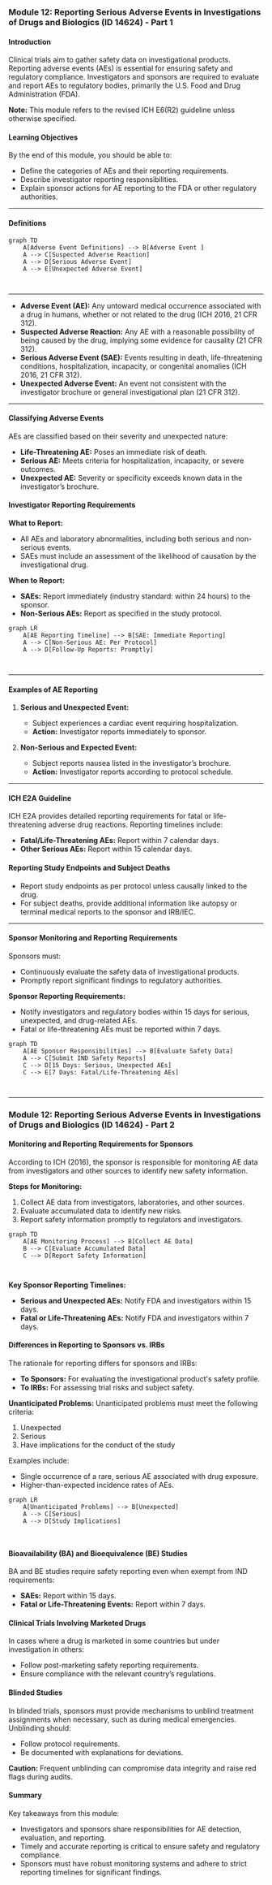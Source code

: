 ### Module 12: Reporting Serious Adverse Events in Investigations of Drugs and Biologics (ID 14624) - Part 1

#### Introduction
Clinical trials aim to gather safety data on investigational products. Reporting adverse events (AEs) is essential for ensuring safety and regulatory compliance. Investigators and sponsors are required to evaluate and report AEs to regulatory bodies, primarily the U.S. Food and Drug Administration (FDA).

**Note:** This module refers to the revised ICH E6(R2) guideline unless otherwise specified.

#### Learning Objectives
By the end of this module, you should be able to:
- Define the categories of AEs and their reporting requirements.
- Describe investigator reporting responsibilities.
- Explain sponsor actions for AE reporting to the FDA or other regulatory authorities.

---

#### Definitions

```mermaid
graph TD
    A[Adverse Event Definitions] --> B[Adverse Event ]
    A --> C[Suspected Adverse Reaction]
    A --> D[Serious Adverse Event]
    A --> E[Unexpected Adverse Event]

   
```
---


- **Adverse Event (AE):** Any untoward medical occurrence associated with a drug in humans, whether or not related to the drug (ICH 2016, 21 CFR 312).
- **Suspected Adverse Reaction:** Any AE with a reasonable possibility of being caused by the drug, implying some evidence for causality (21 CFR 312).
- **Serious Adverse Event (SAE):** Events resulting in death, life-threatening conditions, hospitalization, incapacity, or congenital anomalies (ICH 2016, 21 CFR 312).
- **Unexpected Adverse Event:** An event not consistent with the investigator brochure or general investigational plan (21 CFR 312).

---

#### Classifying Adverse Events
AEs are classified based on their severity and unexpected nature:

- **Life-Threatening AE:** Poses an immediate risk of death.
- **Serious AE:** Meets criteria for hospitalization, incapacity, or severe outcomes.
- **Unexpected AE:** Severity or specificity exceeds known data in the investigator’s brochure.

#### Investigator Reporting Requirements

**What to Report:**
- All AEs and laboratory abnormalities, including both serious and non-serious events.
- SAEs must include an assessment of the likelihood of causation by the investigational drug.

**When to Report:**
- **SAEs:** Report immediately (industry standard: within 24 hours) to the sponsor.
- **Non-Serious AEs:** Report as specified in the study protocol.

```mermaid
graph LR
    A[AE Reporting Timeline] --> B[SAE: Immediate Reporting]
    A --> C[Non-Serious AE: Per Protocol]
    A --> D[Follow-Up Reports: Promptly]

   
```

---

#### Examples of AE Reporting

1. **Serious and Unexpected Event:**
   - Subject experiences a cardiac event requiring hospitalization.
   - **Action:** Investigator reports immediately to sponsor.

2. **Non-Serious and Expected Event:**
   - Subject reports nausea listed in the investigator’s brochure.
   - **Action:** Investigator reports according to protocol schedule.

---

#### ICH E2A Guideline
ICH E2A provides detailed reporting requirements for fatal or life-threatening adverse drug reactions. Reporting timelines include:
- **Fatal/Life-Threatening AEs:** Report within 7 calendar days.
- **Other Serious AEs:** Report within 15 calendar days.

#### Reporting Study Endpoints and Subject Deaths
- Report study endpoints as per protocol unless causally linked to the drug.
- For subject deaths, provide additional information like autopsy or terminal medical reports to the sponsor and IRB/IEC.

---

#### Sponsor Monitoring and Reporting Requirements
Sponsors must:
- Continuously evaluate the safety data of investigational products.
- Promptly report significant findings to regulatory authorities.

**Sponsor Reporting Requirements:**
- Notify investigators and regulatory bodies within 15 days for serious, unexpected, and drug-related AEs.
- Fatal or life-threatening AEs must be reported within 7 days.

```mermaid
graph TD
    A[AE Sponsor Responsibilities] --> B[Evaluate Safety Data]
    A --> C[Submit IND Safety Reports]
    C --> D[15 Days: Serious, Unexpected AEs]
    C --> E[7 Days: Fatal/Life-Threatening AEs]

    
```

---
### Module 12: Reporting Serious Adverse Events in Investigations of Drugs and Biologics (ID 14624) - Part 2

#### Monitoring and Reporting Requirements for Sponsors

According to ICH (2016), the sponsor is responsible for monitoring AE data from investigators and other sources to identify new safety information.

**Steps for Monitoring:**
1. Collect AE data from investigators, laboratories, and other sources.
2. Evaluate accumulated data to identify new risks.
3. Report safety information promptly to regulators and investigators.

```mermaid
graph TD
    A[AE Monitoring Process] --> B[Collect AE Data]
    B --> C[Evaluate Accumulated Data]
    C --> D[Report Safety Information]

    
```

**Key Sponsor Reporting Timelines:**
- **Serious and Unexpected AEs:** Notify FDA and investigators within 15 days.
- **Fatal or Life-Threatening AEs:** Notify FDA and investigators within 7 days.

#### Differences in Reporting to Sponsors vs. IRBs

The rationale for reporting differs for sponsors and IRBs:
- **To Sponsors:** For evaluating the investigational product's safety profile.
- **To IRBs:** For assessing trial risks and subject safety.

**Unanticipated Problems:**
Unanticipated problems must meet the following criteria:
1. Unexpected
2. Serious
3. Have implications for the conduct of the study

Examples include:
- Single occurrence of a rare, serious AE associated with drug exposure.
- Higher-than-expected incidence rates of AEs.

```mermaid
graph LR
    A[Unanticipated Problems] --> B[Unexpected]
    A --> C[Serious]
    A --> D[Study Implications]

  
```

#### Bioavailability (BA) and Bioequivalence (BE) Studies

BA and BE studies require safety reporting even when exempt from IND requirements:
- **SAEs:** Report within 15 days.
- **Fatal or Life-Threatening Events:** Report within 7 days.

#### Clinical Trials Involving Marketed Drugs

In cases where a drug is marketed in some countries but under investigation in others:
- Follow post-marketing safety reporting requirements.
- Ensure compliance with the relevant country’s regulations.

#### Blinded Studies

In blinded trials, sponsors must provide mechanisms to unblind treatment assignments when necessary, such as during medical emergencies. Unblinding should:
- Follow protocol requirements.
- Be documented with explanations for deviations.

**Caution:** Frequent unblinding can compromise data integrity and raise red flags during audits.

#### Summary

Key takeaways from this module:
- Investigators and sponsors share responsibilities for AE detection, evaluation, and reporting.
- Timely and accurate reporting is critical to ensure safety and regulatory compliance.
- Sponsors must have robust monitoring systems and adhere to strict reporting timelines for significant findings.
